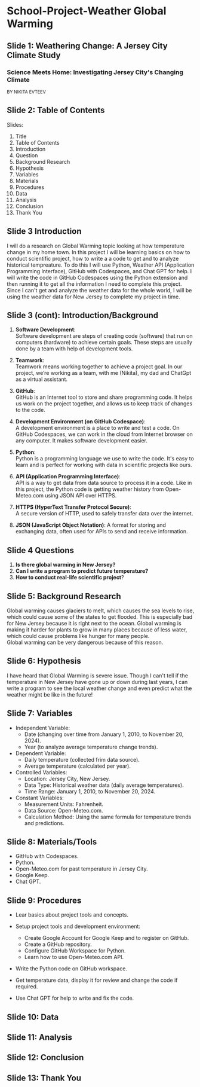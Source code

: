 # School-Project-Weather **Global Warming**
## Slide 1: **Weathering Change: A Jersey City Climate Study**
### Science Meets Home: Investigating Jersey City's Changing Climate
<small>BY NIKITA EVTEEV</small>


## Slide 2: **Table of Contents**

Slides:  
1. Title
2. Table of Contents
3. Introduction  
4. Question  
5. Background Research  
6. Hypothesis  
7. Variables  
8. Materials 
9. Procedures  
10. Data  
11. Analysis  
12. Conclusion  
13. Thank You  


## Slide 3 **Introduction**

I will do a research on Global Warming topic looking at how temperature change in my home town.
In this project I will be learning basics on how to conduct scientific project, how to write a a code to get and to analyze historical tempreature. 
To do this I will use Python, Weather API (Application Programming Interface), GitHub with Codespaces, and Chat GPT for help. I will write the code in GitHub Codespaces using the Python extension and then running it to get all the information I need to complete this project. Since I can't get and analyze the weather data for the whole world, I will be using the weather data for New Jersey to complete my project in time.


## Slide 3 (cont): **Introduction/Background**

1. **Software Development**:  
   Software development are steps of creating code (software) that run on computers (hardware) to achieve certain goals. These steps are usually done by a team with help of development tools.

2. **Teamwork**:  
   Teamwork means working together to achieve a project goal. In our project, we’re working as a team, with me (Nikita), my dad and ChatGpt as a virtual assistant.

3. **GitHub**:  
   GitHub is an Internet tool to store and share programming code. It helps us work on the project together, and allows us to keep track of changes to the code.

4. **Development Environment (on GitHub Codespace)**:  
   A development environment is a place to write and test a code. On GitHub Codespaces, we can work in the cloud from Internet browser on any computer. It makes software development easier.

5. **Python**:  
   Python is a programming language we use to write the code. It's easy to learn and is perfect for working with data in scientific projects like ours.

6. **API (Application Programming Interface)**:  
   API is a way to get data from data source to process it in a code. Like in this project, the Python code is getting weather history from Open-Meteo.com using JSON API over HTTPS.

7. **HTTPS (HyperText Transfer Protocol Secure)**:  
   A secure version of HTTP, used to safely transfer data over the internet.

8. **JSON (JavaScript Object Notation)**:
   A format for storing and exchanging data, often used for APIs to send and receive information.


## Slide 4 **Questions**

1. **Is there global warming in New Jersey?**  
2. **Can I write a program to predict future temperature?**  
3. **How to conduct real-life scientific project**?  


## Slide 5: **Background Research**

Global warming causes glaciers to melt, which causes the sea levels to rise, which could cause some of the states to get flooded. This is especially bad for New Jersey because it is right next to the ocean.
Global warming is making it harder for plants to grow in many places because of less water, which could cause problems like hunger for many people.  
Global warming can be very dangerous because of this reason.


## Slide 6: **Hypothesis**

I have heard that Global Warming is severe issue. Though I can't tell if the temperature in New Jersey have gone up or down during last years, I can write a program to see the local weather change and even predict what the weather might be like in the future! 

## Slide 7: **Variables**

* Independent Variable:  
  - Date (changing over time from January 1, 2010, to November 20, 2024).  
  - Year (to analyze average temperature change trends).  
* Dependent Variable:  
  - Daily temperature (collected frim data source).  
  - Average temperature (calculated per year).  
* Controlled Variables:  
  - Location: Jersey City, New Jersey.  
  - Data Type: Historical weather data (daily average temperatures).  
  - Time Range: January 1, 2010, to November 20, 2024.  
* Constant Variables:  
  - Measurement Units: Fahrenheit.  
  - Data Source: Open-Meteo.com.  
  - Calculation Method: Using the same formula for temperature trends and predictions.


## Slide 8: **Materials/Tools**

* GitHub with Codespaces.  
* Python.  
* Open-Meteo.com for past temperature in Jersey City.  
* Google Keep. 
* Chat GPT.

## Slide 9: **Procedures**

* Lear basics about project tools and concepts.  
* Setup project tools and development environment:  
  - Create Google Account for Google Keep and to register on GitHub. 
  - Create a GitHub repository.  
  - Configure GitHub Workspace for Python.  
  - Learn how to use Open-Meteo.com API.  
  
* Write the Python code on GitHub workspace.
* Get temperature data, display it for review and change the code if required.
* Use Chat GPT for help to write and fix the code.


## Slide 10: **Data**

## Slide 11: **Analysis**

## Slide 12: **Conclusion**

## Slide 13: **Thank You**
